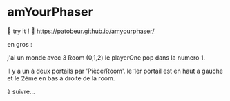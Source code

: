 # amYourPhaser

🐰 try it ! 🌱 https://patobeur.github.io/amyourphaser/

en gros : 

j'ai un monde avec 3 Room (0,1,2) le playerOne pop dans la numero 1.

Il y a un à deux portails par 'Pièce/Room'.
le 1er portail est en haut a gauche et le 2éme en bas à droite de la room.

à suivre...
